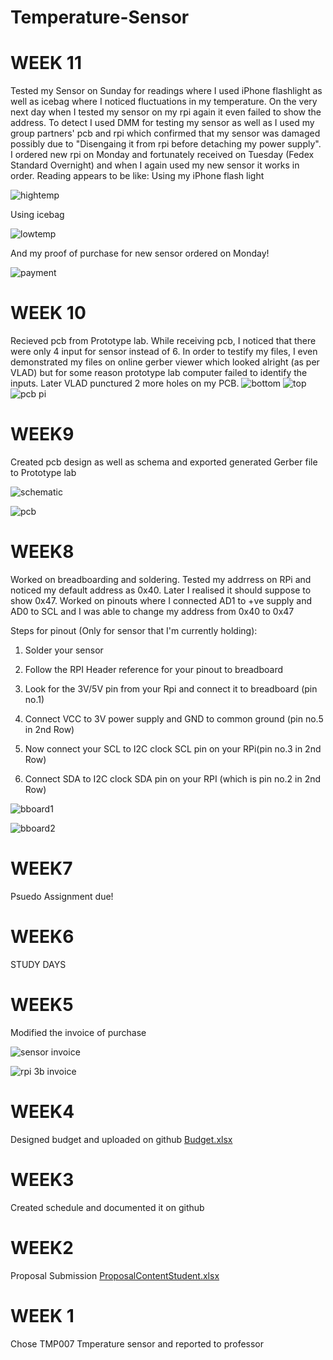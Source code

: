 # Temperature-Sensor


# WEEK 11

Tested my Sensor on Sunday for readings where I used iPhone flashlight as well as icebag where I noticed fluctuations in my temperature. On the very next day when I tested my sensor on my rpi again it even failed to show the address. To detect I used DMM for testing my sensor as well as I used my group partners' pcb and rpi which confirmed that my sensor was damaged possibly due to "Disengaing it from rpi before detaching my power supply". I ordered new rpi on Monday and fortunately received on Tuesday (Fedex Standard Overnight) and when I again used my new sensor it works in order.
Reading appears to be like:
Using my iPhone flash light



![hightemp](https://user-images.githubusercontent.com/42980862/48458264-93c26700-e793-11e8-8446-88e88e875470.PNG)



Using icebag




![lowtemp](https://user-images.githubusercontent.com/42980862/48458269-9ae97500-e793-11e8-8890-4621d2979f91.PNG)


And my proof of purchase for new sensor ordered on Monday!



![payment](https://user-images.githubusercontent.com/42980862/48458683-5d85e700-e795-11e8-8cfb-3e4049e84ccb.jpg)


# WEEK 10

Recieved pcb from Prototype lab. While receiving pcb, I noticed that there were only 4 input for sensor instead of 6. In order to testify my files, I even demonstrated my files on online gerber viewer which looked alright (as per VLAD) but for some reason prototype lab computer failed to identify the inputs. Later VLAD punctured 2 more holes on my PCB. 
![bottom](https://user-images.githubusercontent.com/42980862/48098629-59812480-e1eb-11e8-9fab-fc21235708eb.JPG)
![top](https://user-images.githubusercontent.com/42980862/48098635-5e45d880-e1eb-11e8-857f-df232c8649d1.JPG)
![pcb pi](https://user-images.githubusercontent.com/42980862/48098631-5c7c1500-e1eb-11e8-81ec-87bd4f963abf.JPG)

# WEEK9

Created pcb design as well as schema and exported generated Gerber file to Prototype lab

![schematic](https://user-images.githubusercontent.com/42980862/47753396-c5084680-dc6d-11e8-9605-e20ed6f39082.PNG)

![pcb](https://user-images.githubusercontent.com/42980862/47753398-c8033700-dc6d-11e8-9144-2cbe62a0a0d7.PNG)


# WEEK8

Worked on breadboarding and soldering. Tested my addrress on RPi and noticed my default address as 0x40. Later I realised it should suppose to show 0x47. Worked on pinouts where I connected AD1 to +ve supply and AD0 to SCL and I was able to change my address from 0x40 to 0x47

Steps for pinout (Only for sensor that I'm currently holding):

1) Solder your sensor

2) Follow the RPI Header reference for your pinout to breadboard 

3) Look for the 3V/5V pin from your Rpi and connect it to breadboard (pin no.1)

4) Connect VCC to 3V power supply and GND to common ground (pin no.5 in 2nd Row)

5) Now connect your SCL to I2C clock SCL pin on your RPi(pin no.3 in 2nd Row)

6) Connect SDA to I2C clock SDA pin on your RPI (which is pin no.2 in 2nd Row)



![bboard1](https://user-images.githubusercontent.com/42980862/47366591-0451f880-d6ac-11e8-9067-e740c0f581fb.PNG)

![bboard2](https://user-images.githubusercontent.com/42980862/47366599-074ce900-d6ac-11e8-8676-103b052c9223.PNG)


# WEEK7

Psuedo Assignment due!


# WEEK6

STUDY DAYS


# WEEK5

Modified the invoice of purchase 

![sensor invoice](https://user-images.githubusercontent.com/42980862/46378577-0d7e1580-c66a-11e8-8f66-190f43ecae79.jpg)

![rpi 3b invoice](https://user-images.githubusercontent.com/42980862/46378580-0fe06f80-c66a-11e8-9cfe-b128d4c62f2f.PNG)


# WEEK4

Designed budget and uploaded on github [Budget.xlsx](https://github.com/RVBuckets/Temperature-Sensor/files/2532209/Budget.xlsx)


# WEEK3

Created schedule and documented it on github



# WEEK2
Proposal Submission 
[ProposalContentStudent.xlsx](https://github.com/RVBuckets/Temperature-Sensor/files/2532218/ProposalContentStudent.xlsx)



# WEEK 1

Chose TMP007 Tmperature sensor and reported to professor


